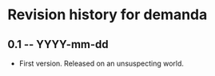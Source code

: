 # Revision history for demanda

## 0.1 -- YYYY-mm-dd

* First version. Released on an unsuspecting world.
